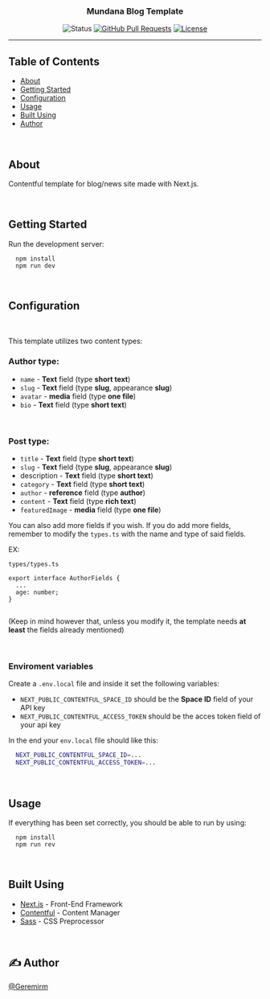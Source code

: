 <p align="center">

<h3 align="center">Mundana Blog Template</h3>

<div align="center">
  
![Status](https://img.shields.io/badge/status-active-success.svg)
[![GitHub Pull Requests](https://img.shields.io/github/issues-pr/kylelobo/The-Documentation-Compendium.svg)](https://github.com/GeremiRM/Mundana-Blog-Template/pulls)
[![License](https://img.shields.io/badge/license-MIT-blue.svg)](/LICENSE)

</div>

---

## Table of Contents

- [About](#about)
- [Getting Started](#getting_started)
- [Configuration](#configuration)
- [Usage](#usage)
- [Built Using](#built_using)
- [Author](#author)

<br />

## About <a name = "about"></a>

Contentful template for blog/news site made with Next.js. 

<br />

## Getting Started <a name = "getting_started"></a>

Run the development server:
```
  npm install
  npm run dev
```

<br />

## <a name ="configuration"> Configuration </a>

<br />

This template utilizes two content types:

### Author type:

- `name` - **Text** field (type **short text**)
- `slug` - **Text** field (type **slug**, appearance **slug**)
- `avatar` - **media** field (type **one file**)
- `bio` - **Text** field (type **short text**)

<br />

### Post type:

- `title` - **Text** field (type **short text**)
- `slug` - **Text** field (type **slug**, appearance **slug**)
- description - **Text** field (type **short text**)
- `category` - **Text** field (type **short text**)
- `author` - **reference** field (type **author**)
- `content` - **Text** field (type **rich text**)
- `featuredImage` - **media** field (type **one file**)

You can also add more fields if you wish. If you do add more fields, remember to modify the `types.ts` with the name and type of said fields.

EX:

`types/types.ts`

```
export interface AuthorFields {
  ...
  age: number;
}


```

(Keep in mind however that, unless you modify it, the template needs **at least** the fields already mentioned)

<br />

### Enviroment variables

Create a `.env.local` file and inside it set the following variables:

- `NEXT_PUBLIC_CONTENTFUL_SPACE_ID` should be the **Space ID** field of your API key
- `NEXT_PUBLIC_CONTENTFUL_ACCESS_TOKEN` should be the acces token field of your api key

In the end your `env.local` file should like this:
<br />

```bash
  NEXT_PUBLIC_CONTENTFUL_SPACE_ID=...
  NEXT_PUBLIC_CONTENTFUL_ACCESS_TOKEN=...
```

<br />

## Usage <a name="usage"></a>

If everything has been set correctly, you should be able to run by using:

```
  npm install
  npm run rev
```

<br />

## Built Using <a name = "built_using"></a>

- [Next.js](https://nextjs.org/) - Front-End Framework
- [Contentful](https://expressjs.com/) - Content Manager
- [Sass](https://sass-lang.com/) - CSS Preprocessor

<br />

## ✍️ Author <a name = "author"></a>

[@Geremirm](https://github.com/GeremiRM)
